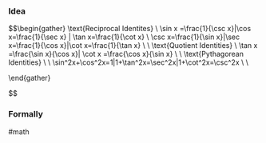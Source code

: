 ### Idea

$$\begin{gather}
\text{Reciprocal Identites} \\
\sin x =\frac{1}{\csc x}|\cos x=\frac{1}{\sec x} | \tan x=\frac{1}{\cot x} \\
\csc x=\frac{1}{\sin x}|\sec x=\frac{1}{\cos x}|\cot x=\frac{1}{\tan x} \\
 \\
\text{Quotient Identities} \\
\tan x =\frac{\sin x}{\cos x}| \cot x =\frac{\cos x}{\sin x} \\
 \\
\text{Pythagorean Identities} \\
 \\
\sin^2x+\cos^2x=1|1+\tan^2x=\sec^2x|1+\cot^2x=\csc^2x \\
 \\

\end{gather}

$$

### Formally

#math